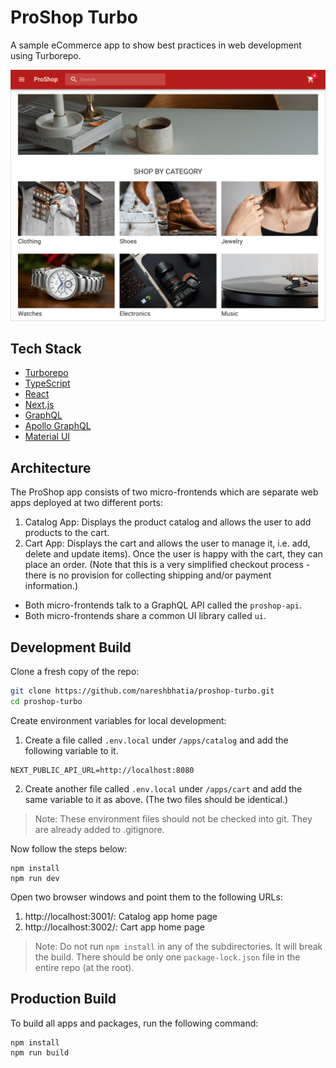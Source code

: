 # ProShop Turbo

A sample eCommerce app to show best practices in web development using
Turborepo.

![Home Page](assets/screenshot-home.png)

## Tech Stack

- [Turborepo](https://turborepo.org/)
- [TypeScript](https://www.typescriptlang.org/)
- [React](https://reactjs.org/)
- [Next.js](https://nextjs.org/)
- [GraphQL](https://graphql.org/)
- [Apollo GraphQL](https://www.apollographql.com/)
- [Material UI](https://mui.com/)

## Architecture

The ProShop app consists of two micro-frontends which are separate web apps
deployed at two different ports:

1. Catalog App: Displays the product catalog and allows the user to add products
   to the cart.
2. Cart App: Displays the cart and allows the user to manage it, i.e. add,
   delete and update items). Once the user is happy with the cart, they can
   place an order. (Note that this is a very simplified checkout process - there
   is no provision for collecting shipping and/or payment information.)

- Both micro-frontends talk to a GraphQL API called the `proshop-api`.
- Both micro-frontends share a common UI library called `ui`.

## Development Build

Clone a fresh copy of the repo:

```sh
git clone https://github.com/nareshbhatia/proshop-turbo.git
cd proshop-turbo
```

Create environment variables for local development:

1. Create a file called `.env.local` under `/apps/catalog` and add the following
   variable to it.

```
NEXT_PUBLIC_API_URL=http://localhost:8080
```

2. Create another file called `.env.local` under `/apps/cart` and add the same
   variable to it as above. (The two files should be identical.)

> Note: These environment files should not be checked into git. They are already
> added to .gitignore.

Now follow the steps below:

```
npm install
npm run dev
```

Open two browser windows and point them to the following URLs:

1. http://localhost:3001/: Catalog app home page
2. http://localhost:3002/: Cart app home page

> Note: Do not run `npm install` in any of the subdirectories. It will break the
> build. There should be only one `package-lock.json` file in the entire repo
> (at the root).

## Production Build

To build all apps and packages, run the following command:

```
npm install
npm run build
```
